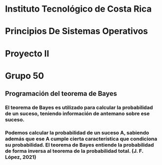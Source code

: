 # Instituto Tecnológico de Costa Rica 
# Principios De Sistemas Operativos
# Proyecto II 
# Grupo 50

## Programación del teorema de Bayes
### El teorema de Bayes es utilizado para calcular la probabilidad de un suceso, teniendo información de antemano sobre ese suceso. 
### Podemos calcular la probabilidad de un suceso A, sabiendo además que ese A cumple cierta característica que condiciona su probabilidad. El teorema de Bayes entiende la probabilidad de forma inversa al teorema de la probabilidad total. (J. F. López, 2021)
